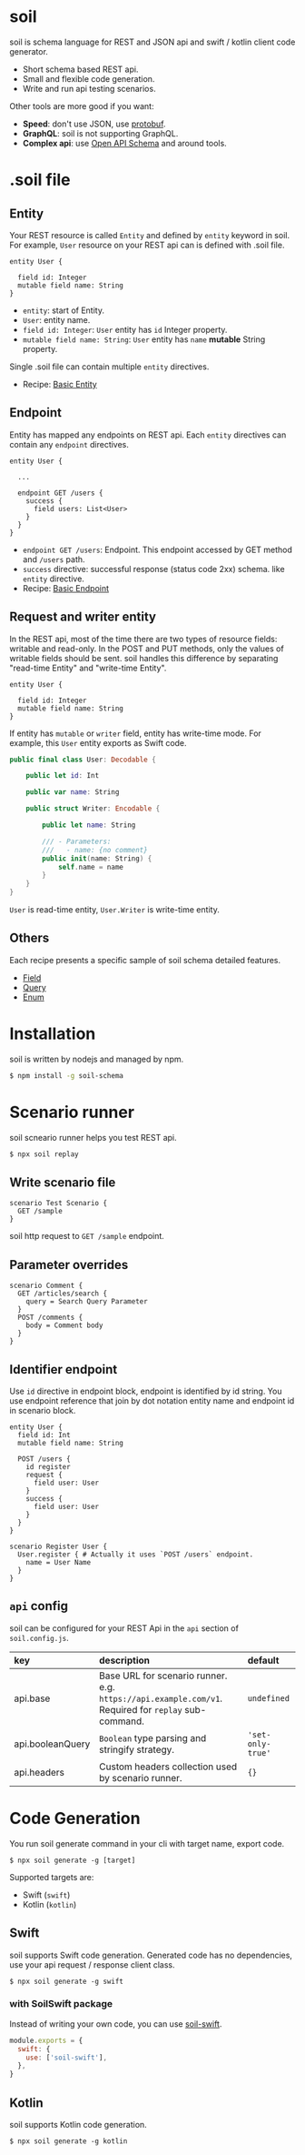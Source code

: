 # soil

soil is schema language for REST and JSON api and swift / kotlin client code generator.

- Short schema based REST api.
- Small and flexible code generation.
- Write and run api testing scenarios.

Other tools are more good if you want:

- **Speed**: don't use JSON, use [protobuf](https://developers.google.com/protocol-buffers).
- **GraphQL**: soil is not supporting GraphQL.
- **Complex api**: use [Open API Schema](https://www.openapis.org/) and around tools.

# .soil file

## Entity

Your REST resource is called `Entity` and defined by `entity` keyword in soil.
For example, `User` resource on your REST api can is defined with .soil file.

```soil
entity User {

  field id: Integer
  mutable field name: String
}
```

- `entity`: start of Entity.
- `User`: entity name.
- `field id: Integer`: `User` entity has `id` Integer property.
- `mutable field name: String`: `User` entity has `name` **mutable** String property.

Single .soil file can contain multiple `entity` directives.

- Recipe: [Basic Entity](docs/recipes/basic-entity.md)

## Endpoint

Entity has mapped any endpoints on REST api.
Each `entity` directives can contain any `endpoint` directives.

```soil
entity User {

  ...

  endpoint GET /users {
    success {
      field users: List<User>
    }
  }
}
```

- `endpoint GET /users`: Endpoint. This endpoint accessed by GET method and `/users` path.
- `success` directive: successful response (status code 2xx) schema. like `entity` directive.
- Recipe: [Basic Endpoint](docs/recipes/basic-endpoint.md)

## Request and writer entity

In the REST api, most of the time there are two types of resource fields: writable and read-only.
In the POST and PUT methods, only the values of writable fields should be sent.
soil handles this difference by separating "read-time Entity" and "write-time Entity".

```soil
entity User {

  field id: Integer
  mutable field name: String
}
```

If entity has `mutable` or `writer` field, entity has write-time mode.
For example, this `User` entity exports as Swift code.

```swift
public final class User: Decodable {

    public let id: Int

    public var name: String

    public struct Writer: Encodable {

        public let name: String

        /// - Parameters:
        ///   - name: {no comment}
        public init(name: String) {
            self.name = name
        }
    }
}
```

`User` is read-time entity, `User.Writer` is write-time entity.

## Others

Each recipe presents a specific sample of soil schema detailed features.

- [Field](docs/recipes/fields.md)
- [Query](docs/recipes/query.md)
- [Enum](docs/recipes/enum.md)

# Installation

soil is written by nodejs and managed by npm.

```bash
$ npm install -g soil-schema
```

# Scenario runner

soil scneario runner helps you test REST api.

```bash
$ npx soil replay
```

## Write scenario file

```soil test-scenario.soil
scenario Test Scenario {
  GET /sample
}
```

soil http request to `GET /sample` endpoint.

## Parameter overrides

```
scenario Comment {
  GET /articles/search {
    query = Search Query Parameter
  }
  POST /comments {
    body = Comment body
  }
}
```

## Identifier endpoint

Use `id` directive in endpoint block, endpoint is identified by id string.
You use endpoint reference that join by dot notation entity name and endpoint id in scenario block.

```soil
entity User {
  field id: Int
  mutable field name: String

  POST /users {
    id register
    request {
      field user: User
    }
    success {
      field user: User
    }
  }
}

scenario Register User {
  User.register { # Actually it uses `POST /users` endpoint.
    name = User Name
  }
}
```

## `api` config

soil can be configured for your REST Api in the `api` section of `soil.config.js`.

|key|description|default
|:---|:---|:---
|api.base|Base URL for scenario runner. e.g. `https://api.example.com/v1`. Required for `replay` sub-command.|`undefined`
|api.booleanQuery|`Boolean` type parsing and stringify strategy.|`'set-only-true'`
|api.headers|Custom headers collection used by scenario runner.|`{}`

# Code Generation

You run soil generate command in your cli with target name, export code.

```
$ npx soil generate -g [target]
```

Supported targets are:

- Swift (`swift`)
- Kotlin (`kotlin`)

## Swift

soil supports Swift code generation.
Generated code has no dependencies, use your api request / response client class.

```
$ npx soil generate -g swift
```

### with SoilSwift package

Instead of writing your own code, you can use [soil-swift](https://github.com/niaeashes/soil-swift).

```js soil.config.js
module.exports = {
  swift: {
    use: ['soil-swift'],
  },
}
```

## Kotlin

soil supports Kotlin code generation.

```
$ npx soil generate -g kotlin
```
